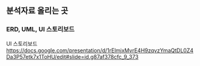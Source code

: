 ## 분석자료 올리는 곳

### ERD, UML, UI 스토리보드 

UI 스토리보드
https://docs.google.com/presentation/d/1rElmjxMvrE4H9zqvzYmaQtDL0Z4Da3P57etk7x1ToHU/edit#slide=id.g87af378cfc_9_373
